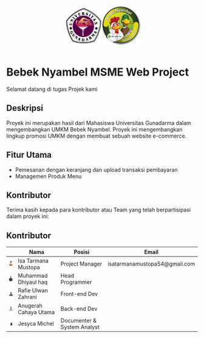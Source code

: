 
<div align="center" class="logo-container">
	<table border=0>
		<tr>
  <img src="Documentation Project Manage/images/Gunadarma Logo - Copy.jpg" width=100px alt="Logo Gunadarma">
	</tr>
	<tr><img src="Documentation Project Manage/images/logoBebekNyambel.png"  width=100px alt="Logo 2"></tr>
	</table>

  <div class="overlay"></div>
  
</div>

# Bebek Nyambel MSME Web Project

Selamat datang di tugas Projek kami 

## Deskripsi
Proyek ini merupakan hasil dari Mahasiswa Universitas Gunadarma dalam mengembangkan UMKM Bebek Nyambel. Proyek ini mengembangkan lingkup promosi UMKM dengan membuat sebuah website e-commerce. 

## Fitur Utama

- Pemesanan dengan keranjang dan upload transaksi pembayaran
- Managemen Produk Menu

## Kontributor

Terima kasih kepada para kontributor atau Team yang telah berpartisipasi dalam proyek ini:

## Kontributor


<table>
  <thead>
    <tr>
      <th></th>
      <th>Nama</th>
      <th>Posisi</th>
      <th>Email</th>
    </tr>
  </thead>
  <tbody>
    <tr>
      <td><img width=40px src="Documentation Project Manage/images/image (5).png" alt="Foto Profil"></td>
      <td>Isa Tarmana Mustopa</td>
      <td>Project Manager</td>
      <td>isatarmanamustopa54@gmail.com</td>
    </tr>
    <tr>
      <td><img width=40px src="Documentation Project Manage/images/image (4).png" alt="Foto Profil"></td>
      <td>Muhammad Dhiyaul haq</td>
      <td>Head Programmer</td>
      <td></td>
    </tr>
    <tr>
      <td><img width=40px src="Documentation Project Manage/images/image (3).png" alt="Foto Profil"></td>
      <td>Rafie Ulwan Zahrani </td>
      <td>Front-end Dev</td>
      <td></td>
    </tr>
    <tr>
      <td><img width=40px src="Documentation Project Manage/images/image (1).png" alt="Foto Profil"></td>
      <td>Anugerah Cahaya Utama</td>
      <td>Back-end Dev</td>
      <td></td>
    </tr>
    <tr>
      <td><img width=40px src="Documentation Project Manage/images/image (2).png" alt="Foto Profil"></td>
      <td>Jesyca Michel</td>
      <td>Documenter & System Analyst</td>
      <td></td>
    </tr>
  </tbody>
</table>


